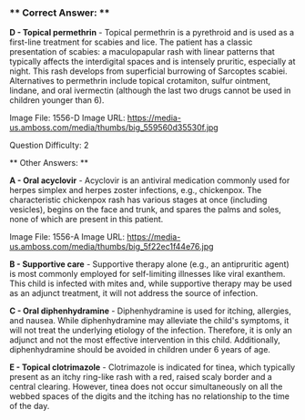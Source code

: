 ### ** Correct Answer: **

**D - Topical permethrin** - Topical permethrin is a pyrethroid and is used as a first-line treatment for scabies and lice. The patient has a classic presentation of scabies: a maculopapular rash with linear patterns that typically affects the interdigital spaces and is intensely pruritic, especially at night. This rash develops from superficial burrowing of Sarcoptes scabiei. Alternatives to permethrin include topical crotamiton, sulfur ointment, lindane, and oral ivermectin (although the last two drugs cannot be used in children younger than 6).

Image File: 1556-D
Image URL: https://media-us.amboss.com/media/thumbs/big_559560d35530f.jpg

Question Difficulty: 2

** Other Answers: **

**A - Oral acyclovir** - Acyclovir is an antiviral medication commonly used for herpes simplex and herpes zoster infections, e.g., chickenpox. The characteristic chickenpox rash has various stages at once (including vesicles), begins on the face and trunk, and spares the palms and soles, none of which are present in this patient.

Image File: 1556-A
Image URL: https://media-us.amboss.com/media/thumbs/big_5f22ec1f44e76.jpg

**B - Supportive care** - Supportive therapy alone (e.g., an antipruritic agent) is most commonly employed for self-limiting illnesses like viral exanthem. This child is infected with mites and, while supportive therapy may be used as an adjunct treatment, it will not address the source of infection.

**C - Oral diphenhydramine** - Diphenhydramine is used for itching, allergies, and nausea. While diphenhydramine may alleviate the child's symptoms, it will not treat the underlying etiology of the infection. Therefore, it is only an adjunct and not the most effective intervention in this child. Additionally, diphenhydramine should be avoided in children under 6 years of age.

**E - Topical clotrimazole** - Clotrimazole is indicated for tinea, which typically present as an itchy ring-like rash with a red, raised scaly border and a central clearing. However, tinea does not occur simultaneously on all the webbed spaces of the digits and the itching has no relationship to the time of the day.

